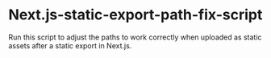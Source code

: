 # Next.js-static-export-path-fix-script
Run this script to adjust the paths to work correctly when uploaded as static assets after a static export in Next.js.
